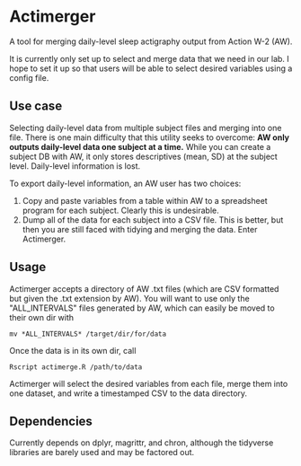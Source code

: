 # Actimerger

A tool for merging daily-level sleep actigraphy output from Action W-2 (AW). 

It is currently only set up to select and merge data that we need in our lab. I hope to set it up so that users will be able to select 
desired variables using a config file. 

## Use case
Selecting daily-level data from multiple subject files and merging into one file. 
There is one main difficulty that this utility seeks to overcome: **AW only outputs daily-level data one subject at a time.** While you can create a subject DB with AW, it only stores descriptives (mean, SD) at the subject level. Daily-level information is lost. 

To export daily-level information, an AW user has two choices: 
1. Copy and paste variables from a table within AW to a spreadsheet program for each subject. Clearly this is undesirable. 
2. Dump all of the data for each subject into a CSV file. This is better, but then you are still faced with tidying and merging the data. Enter Actimerger.

## Usage
Actimerger accepts a directory of AW .txt files (which are CSV formatted but given the .txt extension by AW). 
You will want to use only the "ALL_INTERVALS" files generated by AW, which can easily be moved to their own dir with 

`mv *ALL_INTERVALS* /target/dir/for/data`

Once the data is in its own dir, call

`Rscript actimerge.R /path/to/data`

Actimerger will select the desired variables from each file, merge them into one dataset, and write a timestamped CSV to the data directory. 

## Dependencies 
Currently depends on dplyr, magrittr, and chron, although the tidyverse libraries are barely used and may be factored out.
